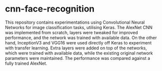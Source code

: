# cnn-face-recognition
This repository contains experimentations using Convolutional Neural Networks for image classification tasks,  utilising Keras. 
The AlexNet CNN was implemented from scratch, layers were tweaked for improved performance, and the network was trained with available data. 
On the other hand, InceptionV3 and VGG16 were used directly off Keras to experiment with transfer learning. Extra layers were added on top of the networks, which were trained with available data, while the existing original network parameters were maintained. The performance was compared against a fully trained AlexNet.
